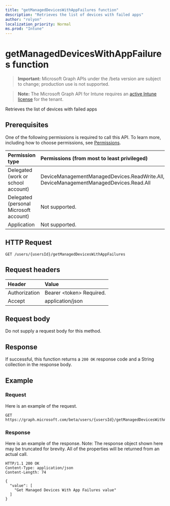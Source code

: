 ```yaml
---
title: "getManagedDevicesWithAppFailures function"
description: "Retrieves the list of devices with failed apps"
author: "rolyon"
localization_priority: Normal
ms.prod: "Intune"
---
```


# getManagedDevicesWithAppFailures function

> **Important:** Microsoft Graph APIs under the /beta version are subject to change; production use is not supported.

> **Note:** The Microsoft Graph API for Intune requires an [active Intune license](https://go.microsoft.com/fwlink/?linkid=839381) for the tenant.

Retrieves the list of devices with failed apps

## Prerequisites
One of the following permissions is required to call this API. To learn more, including how to choose permissions, see [Permissions](/graph/permissions-reference).

|Permission type|Permissions (from most to least privileged)|
|:---|:---|
|Delegated (work or school account)|DeviceManagementManagedDevices.ReadWrite.All, DeviceManagementManagedDevices.Read.All|
|Delegated (personal Microsoft account)|Not supported.|
|Application|Not supported.|

## HTTP Request
<!-- {
  "blockType": "ignored"
}
-->
``` http
GET /users/{usersId}/getManagedDevicesWithAppFailures
```

## Request headers
|Header|Value|
|:---|:---|
|Authorization|Bearer &lt;token&gt; Required.|
|Accept|application/json|

## Request body
Do not supply a request body for this method.

## Response
If successful, this function returns a `200 OK` response code and a String collection in the response body.

## Example

### Request
Here is an example of the request.
``` http
GET https://graph.microsoft.com/beta/users/{usersId}/getManagedDevicesWithAppFailures
```

### Response
Here is an example of the response. Note: The response object shown here may be truncated for brevity. All of the properties will be returned from an actual call.
``` http
HTTP/1.1 200 OK
Content-Type: application/json
Content-Length: 74

{
  "value": [
    "Get Managed Devices With App Failures value"
  ]
}
```





